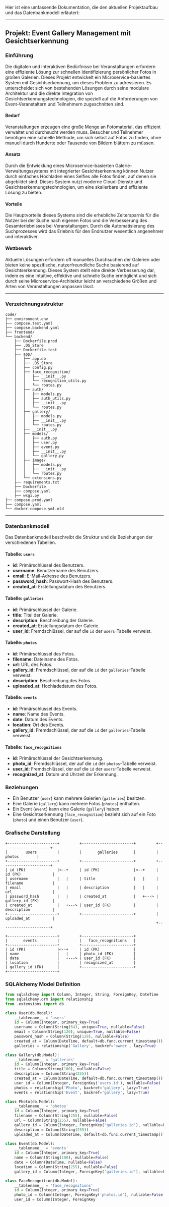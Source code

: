 Hier ist eine umfassende Dokumentation, die den aktuellen Projektaufbau und das Datenbankmodell erläutert:

---

## Projekt: Event Gallery Management mit Gesichtserkennung

### Einführung

Die digitalen und interaktiven Bedürfnisse bei Veranstaltungen erfordern eine effiziente Lösung zur schnellen Identifizierung persönlicher Fotos in großen Galerien. Dieses Projekt entwickelt ein Microservice-basiertes System mit Gesichtserkennung, um dieses Problem zu adressieren. Es unterscheidet sich von bestehenden Lösungen durch seine modulare Architektur und die direkte Integration von Gesichtserkennungstechnologien, die speziell auf die Anforderungen von Event-Veranstaltern und Teilnehmern zugeschnitten sind.

#### Bedarf

Veranstaltungen erzeugen eine große Menge an Fotomaterial, das effizient verwaltet und durchsucht werden muss. Besucher und Teilnehmer benötigen eine schnelle Methode, um sich selbst auf Fotos zu finden, ohne manuell durch Hunderte oder Tausende von Bildern blättern zu müssen.

#### Ansatz

Durch die Entwicklung eines Microservice-basierten Galerie-Verwaltungssystems mit integrierter Gesichtserkennung können Nutzer durch einfaches Hochladen eines Selfies alle Fotos finden, auf denen sie abgebildet sind. Dieses System nutzt moderne Cloud-Dienste und Gesichtserkennungstechnologien, um eine skalierbare und effiziente Lösung zu bieten.

#### Vorteile

Die Hauptvorteile dieses Systems sind die erhebliche Zeitersparnis für die Nutzer bei der Suche nach eigenen Fotos und die Verbesserung des Gesamterlebnisses bei Veranstaltungen. Durch die Automatisierung des Suchprozesses wird das Erlebnis für den Endnutzer wesentlich angenehmer und interaktiver.

#### Wettbewerb

Aktuelle Lösungen erfordern oft manuelles Durchsuchen der Galerien oder bieten keine spezifische, nutzerfreundliche Suche basierend auf Gesichtserkennung. Dieses System stellt eine direkte Verbesserung dar, indem es eine intuitive, effektive und schnelle Suche ermöglicht und sich durch seine Microservice-Architektur leicht an verschiedene Größen und Arten von Veranstaltungen anpassen lässt.

---

### Verzeichnungsstruktur

```plaintext
code/
├── environment.env
├── compose.test.yaml
├── compose.backend.yaml
├── frontend/
└── backend/
    ├── Dockerfile.prod
    ├── .DS_Store
    ├── Dockerfile.test
    ├── app/
    │   ├── app.db
    │   ├── .DS_Store
    │   ├── config.py
    │   ├── face_recognition/
    │   │   ├── __init__.py
    │   │   └── recognition_utils.py
    │   │   └── routes.py
    │   ├── auth/
    │   │   ├── models.py
    │   │   ├── auth_utils.py
    │   │   ├── __init__.py
    │   │   └── routes.py
    │   ├── gallery/
    │   │   ├── models.py
    │   │   ├── __init__.py
    │   │   └── routes.py
    │   ├── __init__.py
    │   ├── models/
    │   │   ├── auth.py
    │   │   ├── user.py
    │   │   ├── event.py
    │   │   ├── __init__.py
    │   │   └── gallery.py
    │   ├── image/
    │   │   ├── models.py
    │   │   ├── __init__.py
    │   │   └── routes.py
    │   └── extensions.py
    ├── requirements.txt
    ├── Dockerfile
    ├── compose.yaml
    ├── wsgi.py
├── compose.prod.yaml
├── compose.yaml
└── docker-compose.yml.old
```

---

### Datenbankmodell

Das Datenbankmodell beschreibt die Struktur und die Beziehungen der verschiedenen Tabellen.

#### Tabelle: `users`

- **id**: Primärschlüssel des Benutzers.
- **username**: Benutzername des Benutzers.
- **email**: E-Mail-Adresse des Benutzers.
- **password_hash**: Passwort-Hash des Benutzers.
- **created_at**: Erstellungsdatum des Benutzers.

#### Tabelle: `galleries`

- **id**: Primärschlüssel der Galerie.
- **title**: Titel der Galerie.
- **description**: Beschreibung der Galerie.
- **created_at**: Erstellungsdatum der Galerie.
- **user_id**: Fremdschlüssel, der auf die `id` der `users`-Tabelle verweist.

#### Tabelle: `photos`

- **id**: Primärschlüssel des Fotos.
- **filename**: Dateiname des Fotos.
- **url**: URL des Fotos.
- **gallery_id**: Fremdschlüssel, der auf die `id` der `galleries`-Tabelle verweist.
- **description**: Beschreibung des Fotos.
- **uploaded_at**: Hochladedatum des Fotos.

#### Tabelle: `events`

- **id**: Primärschlüssel des Events.
- **name**: Name des Events.
- **date**: Datum des Events.
- **location**: Ort des Events.
- **gallery_id**: Fremdschlüssel, der auf die `id` der `galleries`-Tabelle verweist.

#### Tabelle: `face_recognitions`

- **id**: Primärschlüssel der Gesichtserkennung.
- **photo_id**: Fremdschlüssel, der auf die `id` der `photos`-Tabelle verweist.
- **user_id**: Fremdschlüssel, der auf die `id` der `users`-Tabelle verweist.
- **recognized_at**: Datum und Uhrzeit der Erkennung.

### Beziehungen

- Ein Benutzer (`user`) kann mehrere Galerien (`galleries`) besitzen.
- Eine Galerie (`gallery`) kann mehrere Fotos (`photos`) enthalten.
- Ein Event (`event`) kann eine Galerie (`gallery`) haben.
- Eine Gesichtserkennung (`face_recognition`) bezieht sich auf ein Foto (`photo`) und einen Benutzer (`user`).

### Grafische Darstellung

```plaintext
+----------------------+         +-----------------------+         +----------------------+
|        users         |         |       galleries       |         |        photos        |
+----------------------+         +-----------------------+         +----------------------+
| id (PK)              |<--+     | id (PK)               |<--+     | id (PK)              |
| username             |   |     | title                 |   |     | filename             |
| email                |   |     | description           |   |     | url                  |
| password_hash        |   |     | created_at            |   +---> | gallery_id (FK)      |
| created_at           |   +---> | user_id (FK)          |         | description          |
+----------------------+         +-----------------------+         | uploaded_at          |
                                                                   +----------------------+

+----------------------+         +-----------------------+
|       events         |         |   face_recognitions   |
+----------------------+         +-----------------------+
| id (PK)              |<--+     | id (PK)               |
| name                 |   |     | photo_id (FK)         |
| date                 |   +---> | user_id (FK)          |
| location             |         | recognized_at         |
| gallery_id (FK)      |         +-----------------------+
+----------------------+
```

### SQLAlchemy Model Definition

```python
from sqlalchemy import Column, Integer, String, ForeignKey, DateTime
from sqlalchemy.orm import relationship
from .extensions import db

class User(db.Model):
    __tablename__ = 'users'
    id = Column(Integer, primary_key=True)
    username = Column(String(64), unique=True, nullable=False)
    email = Column(String(120), unique=True, nullable=False)
    password_hash = Column(String(128), nullable=False)
    created_at = Column(DateTime, default=db.func.current_timestamp())
    galleries = relationship('Gallery', backref='owner', lazy=True)

class Gallery(db.Model):
    __tablename__ = 'galleries'
    id = Column(Integer, primary_key=True)
    title = Column(String(100), nullable=False)
    description = Column(String(255))
    created_at = Column(DateTime, default=db.func.current_timestamp())
    user_id = Column(Integer, ForeignKey('users.id'), nullable=False)
    photos = relationship('Photo', backref='gallery', lazy=True)
    events = relationship('Event', backref='gallery', lazy=True)

class Photo(db.Model):
    __tablename__ = 'photos'
    id = Column(Integer, primary_key=True)
    filename = Column(String(255), nullable=False)
    url = Column(String(255), nullable=False)
    gallery_id = Column(Integer, ForeignKey('galleries.id'), nullable=False)
    description = Column(String(255))
    uploaded_at = Column(DateTime, default=db.func.current_timestamp())

class Event(db.Model):
    __tablename__ = 'events'
    id = Column(Integer, primary_key=True)
    name = Column(String(100), nullable=False)
    date = Column(DateTime, nullable=False)
    location = Column(String(255), nullable=False)
    gallery_id = Column(Integer, ForeignKey('galleries.id'), nullable=False)

class FaceRecognition(db.Model):
    __tablename__ = 'face_recognitions'
    id = Column(Integer, primary_key=True)
    photo_id = Column(Integer, ForeignKey('photos.id'), nullable=False)
    user_id = Column(Integer, ForeignKey
```

